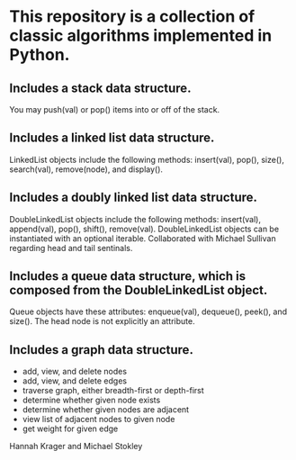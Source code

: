 # This repository is a collection of classic algorithms implemented in Python.

## Includes a stack data structure.
You may push(val) or pop() items into or off of the stack.

## Includes a linked list data structure.
LinkedList objects include the following methods: insert(val), pop(), size(), search(val), remove(node), and display().

## Includes a doubly linked list data structure.
DoubleLinkedList objects include the following methods: insert(val), append(val), pop(), shift(), remove(val). DoubleLinkedList objects can be instantiated with an optional iterable. Collaborated with Michael Sullivan regarding head and tail sentinals.

## Includes a queue data structure, which is composed from the DoubleLinkedList object. 
Queue objects have these attributes: enqueue(val), dequeue(), peek(), and size(). The head node is not explicitly an attribute.

## Includes a graph data structure.
- add, view, and delete nodes
- add, view, and delete edges
- traverse graph, either breadth-first or depth-first
- determine whether given node exists
- determine whether given nodes are adjacent
- view list of adjacent nodes to given node
- get weight for given edge

Hannah Krager and Michael Stokley
